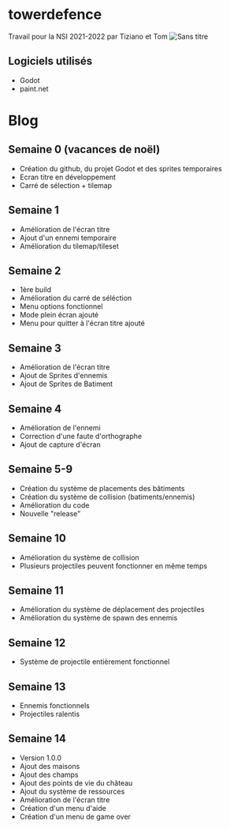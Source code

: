 # towerdefence
Travail pour la NSI 2021-2022 par Tiziano et Tom
![Sans titre](https://user-images.githubusercontent.com/55955510/164682826-9e425082-55fe-4346-a61f-5e75c458a14c.png)
## Logiciels utilisés
* Godot
* paint.net
# Blog
## Semaine 0 (vacances de noël)
* Création du github, du projet Godot et des sprites temporaires  
* Ecran titre en développement
* Carré de sélection + tilemap

## Semaine 1
* Amélioration de l'écran titre
* Ajout d'un ennemi temporaire
* Amélioration du tilemap/tileset

## Semaine 2
* 1ère build
* Amélioration du carré de séléction
* Menu options fonctionnel
* Mode plein écran ajouté
* Menu pour quitter à l'écran titre ajouté

## Semaine 3
* Amélioration de l'écran titre
* Ajout de Sprites d'ennemis
* Ajout de Sprites de Batiment

## Semaine 4
* Amélioration de l'ennemi
* Correction d'une faute d'orthographe
* Ajout de capture d'écran

## Semaine 5-9
* Création du système de placements des bâtiments
* Création du système de collision (batiments/ennemis)
* Amélioration du code
* Nouvelle "release"

## Semaine 10
* Amélioration du système de collision
* Plusieurs projectiles peuvent fonctionner en même temps

## Semaine 11
* Amélioration du système de déplacement des projectiles
* Amélioration du système de spawn des ennemis

## Semaine 12
* Système de projectile entièrement fonctionnel

## Semaine 13
* Ennemis fonctionnels
* Projectiles ralentis

## Semaine 14
* Version 1.0.0
* Ajout des maisons
* Ajout des champs
* Ajout des points de vie du château
* Ajout du système de ressources
* Amélioration de l'écran titre
* Création d'un menu d'aide
* Création d'un menu de game over
